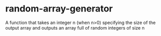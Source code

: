 # random-array-generator
A function that takes an integer n (when n>0) specifying the size of the output array and outputs an array full of random integers of size n
